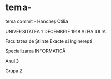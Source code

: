 # tema-
tema commit - Hancheș Otilia

UNIVERSITATEA 1 DECEMBRIE 1918 ALBA IULIA

Facultatea de Știinte Exacte și Inginerești

Specializarea INFORMATICĂ

Anul 3

Grupa 2
